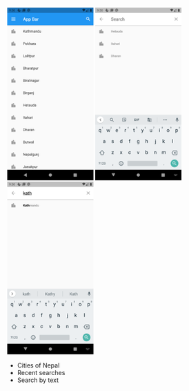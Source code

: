 <img src="images/cities.png" height="400"/> <img src="images/recent search.png" height="400"/> <img src="images/search.png" height="400"/>

<ul>
  <li> Cities of Nepal </li>
  <li> Recent searches </li>
  <li> Search by text </li>
</ul>
